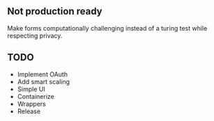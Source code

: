 ## Not production ready

Make forms computationally challenging instead of a turing test while respecting privacy.

## TODO

- Implement OAuth
- Add smart scaling
- Simple UI
- Containerize
- Wrappers
- Release
